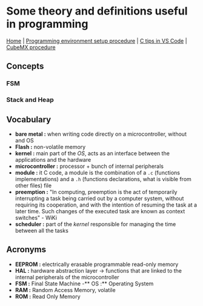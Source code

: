 # Some theory and definitions useful in programming

[Home](../../README.md) | [Programming environment setup procedure](./environmentSetup.md) | [C tips in VS Code](./c.md) | [CubeMX procedure](./cubeMX.md)

## Concepts

### FSM

### Stack and Heap


## Vocabulary

- **bare metal :** when writing code directly on a microcontroller, without and OS
- **Flash :** non-volatile memory
- **kernel :** main part of the *OS*, acts as an interface between the applications and the hardware
- **microcontroller :** processor + bunch of internal peripherals
- **module :** it C code, a module is the combination of a `.c` (functions implementations) and a `.h` (functions declarations, what is visible from other files) file
- **preemption :** "In computing, preemption is the act of temporarily interrupting a task being carried out by a computer system, without requiring its cooperation, and with the intention of resuming the task at a later time. Such changes of the executed task are known as context switches" - WiKi
- **scheduler :** part of the *kernel* responsible for managing the time between all the tasks


## Acronyms

- **EEPROM :** electrically erasable programmable read-only memory
- **HAL :** hardware abstraction layer -> functions that are linked to the internal peripherals of the microcontroller
- **FSM :** Final State Machine
-** OS :** Operating System
- **RAM :** Random Access Memory, volatile
- **ROM :** Read Only Memory
